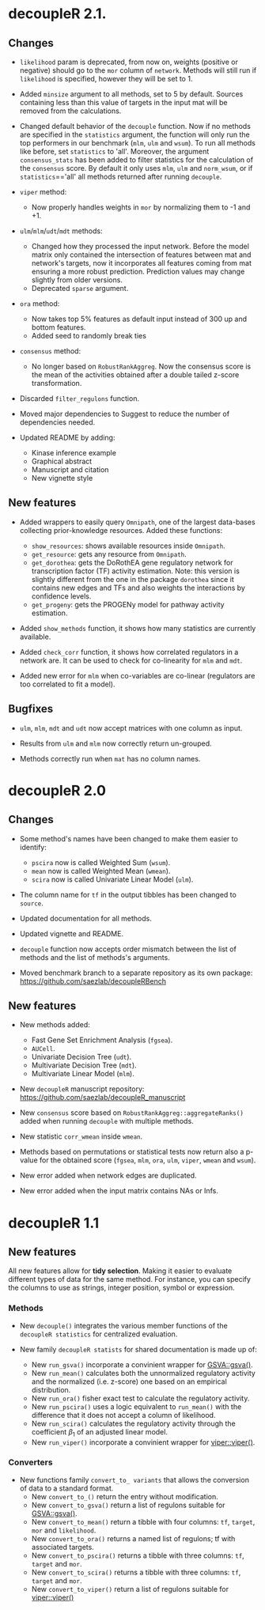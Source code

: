 # decoupleR 2.1.

## Changes
* `likelihood` param is deprecated, from now on, weights (positive or negative) 
  should go to the `mor` column of `network`. Methods will still run if 
  `likelihood` is specified, however they will be set to 1.

* Added `minsize` argument to all methods, set to 5 by default. Sources 
containing less than this value of targets in the input mat will be removed 
from the  calculations.

* Changed default behavior of the `decouple` function. Now if no methods are 
specified in the `statistics` argument, the function will only run the top 
performers in our benchmark (`mlm`, `ulm` and `wsum`). To run all methods like
before, set `statistics` to 'all'. Moreover, the argument `consensus_stats` has 
been added to filter statistics for the calculation of the `consensus` score. 
By default it only uses `mlm`, `ulm` and `norm_wsum`, or if `statistics`=='all'
all methods returned after running `decouple`.

* `viper` method:
    * Now properly handles weights in `mor` by normalizing them to -1 and +1.

* `ulm`/`mlm`/`udt`/`mdt` methods:
    * Changed how they processed the input network. Before the model 
    matrix only contained the intersection of features between mat and 
    network's targets, now it incorporates all features coming from mat 
    ensuring a more robust prediction. Prediction values may change slightly 
    from older versions. 
    * Deprecated `sparse` argument. 
    
* `ora` method:
    * Now takes top 5% features as default input instead of 300 up and bottom 
    features.
    * Added seed to randomly break ties
    
* `consensus` method: 
    * No longer based on `RobustRankAggreg`. Now the consensus score is the mean of the
    activities obtained after a double tailed z-score transformation.

* Discarded `filter_regulons` function.

* Moved major dependencies to Suggest to reduce the number of dependencies 
needed.

* Updated README by adding:
    * Kinase inference example
    * Graphical abstract
    * Manuscript and citation
    * New vignette style

## New features
* Added wrappers to easily query `Omnipath`, one of the largest data-bases 
collecting prior-knowledge resources. Added these functions:
    * `show_resources`: shows available resources inside `Omnipath`.
    * `get_resource`: gets any resource from `Omnipath`.
    * `get_dorothea`: gets the DoRothEA gene regulatory network for 
    transcription factor (TF) activity estimation. Note: this version is 
    slightly different from the one in the package `dorothea` since it contains 
    new edges and TFs and also weights the interactions by confidence levels.
    * `get_progeny`: gets the PROGENy model for pathway activity estimation.

* Added `show_methods` function, it shows how many statistics are currently 
available.

* Added `check_corr` function, it shows how correlated regulators in a network 
are. It can be used to check for co-linearity for `mlm` and `mdt`. 

* Added new error for `mlm` when co-variables are co-linear (regulators are too 
correlated to fit a model).

## Bugfixes
* `ulm`, `mlm`, `mdt` and `udt` now accept matrices with one column as input. 

* Results from `ulm` and `mlm` now correctly return un-grouped.

* Methods correctly run when `mat` has no column names.

# decoupleR 2.0

## Changes
* Some method's names have been changed to make them easier to identify:
  * `pscira` now is called Weighted Sum (`wsum`).
  * `mean` now is called Weighted Mean (`wmean`).
  * `scira` now is called Univariate Linear Model (`ulm`).
  
* The column name for `tf` in the output tibbles has been changed to `source`.

* Updated documentation for all methods.

* Updated vignette and README.

* `decouple` function now accepts order mismatch between the list of methods and 
the list of methods's arguments.

* Moved benchmark branch to a separate repository as its own package: 
https://github.com/saezlab/decoupleRBench

## New features

* New methods added:
  * Fast Gene Set Enrichment Analysis (`fgsea`).
  * `AUCell`.
  * Univariate Decision Tree (`udt`).
  * Multivariate Decision Tree (`mdt`).
  * Multivariate Linear Model (`mlm`).

* New `decoupleR` manuscript repository: https://github.com/saezlab/decoupleR_manuscript

* New `consensus` score based on `RobustRankAggreg::aggregateRanks()` added when
running `decouple` with multiple methods.

* New statistic `corr_wmean` inside `wmean`. 

* Methods based on permutations or statistical tests now return also a p-value 
for the obtained score (`fgsea`, `mlm`, `ora`, `ulm`, `viper`, `wmean` and 
`wsum`).

* New error added when network edges are duplicated.

* New error added when the input matrix contains NAs or Infs. 

# decoupleR 1.1

## New features

All new features allow for **tidy selection**. Making it easier to evaluate
different types of data for the same method. For instance, you can specify the
columns to use as strings, integer position, symbol or expression.

### Methods

* New `decouple()` integrates the various member functions of the
  `decoupleR statistics` for centralized evaluation.
  
* New family `decoupleR statists` for shared documentation is made up of:
  * New `run_gsva()` incorporate a convinient wrapper for [GSVA::gsva()](https://rdrr.io/bioc/GSVA/man/gsva.html).
  * New `run_mean()` calculates both the unnormalized regulatory activity
    and the normalized (i.e. z-score) one based on an empirical distribution.
  * New `run_ora()` fisher exact test to calculate the regulatory activity.
  * New `run_pscira()` uses a logic equivalent to `run_mean()` with the
    difference that it does not accept a column of likelihood.
  * New `run_scira()` calculates the regulatory activity through the coefficient
    $\beta_1$ of an adjusted linear model.
  * New `run_viper()` incorporate a convinient wrapper for [viper::viper()](https://rdrr.io/bioc/viper/man/viper.html).

### Converters

* New functions family `convert_to_ variants` that allows the conversion
  of data to a standard format.
  * New `convert_to_()` return the entry without modification.
  * New `convert_to_gsva()` return a list of regulons suitable for [GSVA::gsva()](https://rdrr.io/bioc/GSVA/man/gsva.html).
  * New `convert_to_mean()` return a tibble with four columns:
    `tf`, `target`, `mor` and `likelihood`.
  * New `convert_to_ora()` returns a named list of regulons; tf with
    associated targets.
  * New `convert_to_pscira()` returns a tibble with three columns:
    `tf`, `target` and `mor`.
  * New `convert_to_scira()` returns a tibble with three columns:
    `tf`, `target` and `mor`.
  * New `convert_to_viper()` return a list of regulons suitable for
    [viper::viper()](https://rdrr.io/bioc/viper/man/viper.html)
